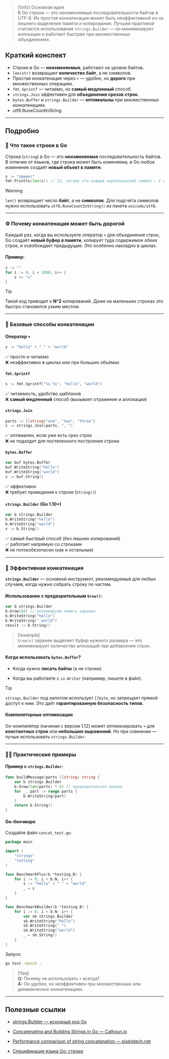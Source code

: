 > [!info] Основная идея  
> В Go строки — это неизменяемые последовательности байтов в UTF-8. Их простая конкатенация может быть неэффективной из-за лишнего выделения памяти и копирования. Лучшей практикой считается использование `strings.Builder` — он минимизирует аллокации и работает быстрее при множественных объединениях.

## Краткий конспект

- Строки в Go — **неизменяемые**, работают на уровне байтов.
- `len(str)` возвращает **количество байт**, а не символов.
- Простая конкатенация через `+` — удобно, но **дорого** при множественных операциях.
- `fmt.Sprintf` — читаемо, но **самый медленный** способ.
- `strings.Join` эффективен для **объединения срезов строк**.
- `bytes.Buffer` и `strings.Builder` — **оптимальны** при множественных конкатенациях.
- utf8.RuneCountInString

---

## Подробно

### 📝 Что такое строки в Go

Строка (`string`) в Go — это **неизменяемая** последовательность байтов. В отличие от языков, где строка может быть изменяема, в Go любое изменение создаёт **новый объект в памяти**.

```go
s := "привет"
fmt.Println(len(s)) // 12, потому что каждый кириллический символ — 2 байта в UTF-8
````

> [!warning]  
> `len()` возвращает число **байт**, а не **символов**. Для подсчёта символов нужно использовать `utf8.RuneCountInString()` из пакета `unicode/utf8`.

---

### ⚙️ Почему конкатенация может быть дорогой

Каждый раз, когда вы используете оператор `+` для объединения строк, Go создаёт **новый буфер в памяти**, копирует туда содержимое обеих строк, и освобождает предыдущие. Это особенно накладно в циклах.

#### Пример:

```go
s := ""
for i := 0; i < 1000; i++ {
	s += "x"
}
```

> [!tip]  
> Такой код приводит к **N^2** копирований. Даже на маленьких строках это быстро становится узким местом.

---

### 🔨 Базовые способы конкатенации

#### Оператор `+`

```go
s := "hello" + " " + "world"
```

✅ просто и читаемо  
❌ неэффективно в циклах или при больших объёмах

#### `fmt.Sprintf`

```go
s := fmt.Sprintf("%s %s", "hello", "world")
```

✅ читаемость, удобство шаблонов  
❌ **самый медленный** способ (вызывает отражение и аллокации)

#### `strings.Join`

```go
parts := []string{"one", "two", "three"}
s := strings.Join(parts, ", ")
```

✅ оптимален, если уже есть срез строк  
❌ не подходит для постепенного построения строки

#### `bytes.Buffer`

```go
var buf bytes.Buffer
buf.WriteString("hello")
buf.WriteString("world")
s := buf.String()
```

✅ эффективно  
❌ требует приведения к строке (`String()`)

#### `strings.Builder` (Go 1.10+)

```go
var b strings.Builder
b.WriteString("hello")
b.WriteString("world")
s := b.String()
```

✅ самый быстрый способ (без лишних копирований)  
✅ работает напрямую со строками  
❌ не потокобезопасен (как и остальные)

---

### 🚀 Эффективная конкатенация

**`strings.Builder`** — основной инструмент, рекомендуемый для любых случаев, когда нужно собрать строку по частям.

#### Использование с предварительным `Grow()`:

```go
var b strings.Builder
b.Grow(64) // резервируем память заранее
b.WriteString("hello")
b.WriteString(" world")
result := b.String()
```

> [!example]  
> `Grow(n)` заранее выделяет буфер нужного размера — это минимизирует количество аллокаций при добавлении строк.

#### Когда использовать `bytes.Buffer`?

- Когда нужно **писать байты** (а не строки).
    
- Когда вы работаете с `io.Writer` (например, пишете в файл).
    

> [!tip]  
> `strings.Builder` под капотом использует `[]byte`, но запрещает прямой доступ к ним. Это даёт **гарантированную безопасность типов**.

#### Компиляторные оптимизации

Go-компилятор (начиная с версии 1.12) может оптимизировать `+` для **константных строк** или **небольших выражений**. Но при сомнении — лучше использовать `strings.Builder`.

---

### 👩‍💻 Практические примеры

#### Пример с `strings.Builder`:

```go
func buildMessage(parts []string) string {
	var b strings.Builder
	b.Grow(len(parts) * 8) // предварительная оценка
	for _, part := range parts {
		b.WriteString(part)
	}
	return b.String()
}
```

#### Go-бенчмарк

Создайте файл `concat_test.go`:

```go
package main

import (
	"strings"
	"testing"
)

func BenchmarkPlus(b *testing.B) {
	for i := 0; i < b.N; i++ {
		s := "hello" + " " + "world"
		_ = s
	}
}

func BenchmarkBuilder(b *testing.B) {
	for i := 0; i < b.N; i++ {
		var sb strings.Builder
		sb.WriteString("hello")
		sb.WriteString(" ")
		sb.WriteString("world")
		_ = sb.String()
	}
}
```

Запуск:

```bash
go test -bench .
```

> [!faq]  
> **Q:** Почему не использовать `+` всегда?  
> **A:** Он удобен, но неэффективен при множественных или динамических конкатенациях.

---

## Полезные ссылки

- [strings.Builder — исходный код Go](https://go.dev/src/strings/builder.go?utm_source=chatgpt.com)
    
- [Concatenating and Building Strings in Go — Calhoun.io](https://www.calhoun.io/concatenating-and-building-strings-in-go/?utm_source=chatgpt.com)
    
- [Performance comparison of string concatenation — pixelstech.net](https://www.pixelstech.net/article/1715394789-performance-comparison-of-string-concatenation-in-go-language?utm_source=chatgpt.com)
    
- [Спецификация языка Go: строки](https://go.dev/ref/spec#String_types)